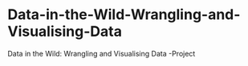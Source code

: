 # Data-in-the-Wild-Wrangling-and-Visualising-Data
Data in the Wild: Wrangling and Visualising Data -Project
